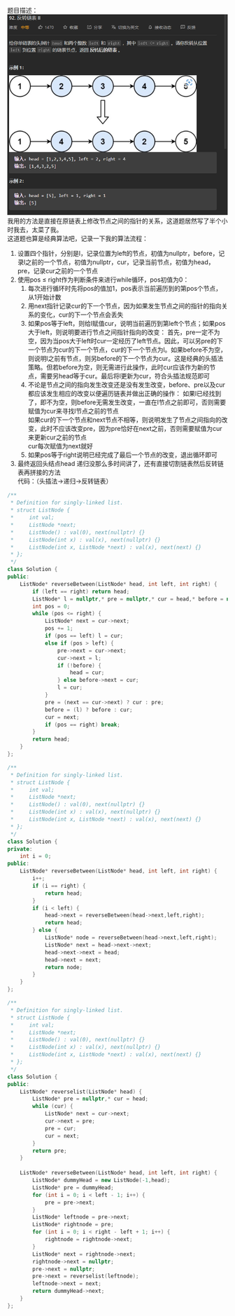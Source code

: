 题目描述：  
![image](/basicaldatastructure/linkedlist/image/image14.png)  
我用的方法是直接在原链表上修改节点之间的指针的关系，这道题居然写了半个小时我去，太菜了我。  
这道题也算是经典算法吧，记录一下我的算法流程：  
1. 设置四个指针，分别是l，记录位置为left的节点，初值为nullptr，before，记录l之前的一个节点，初值为nullptr，cur，记录当前节点，初值为head，pre，记录cur之前的一个节点  
2. 使用pos ≤ right作为判断条件来进行while循环，pos初值为0：
    1. 每次进行循环时先将pos的值加1，pos表示当前遍历到的第pos个节点，从1开始计数
    2. 用next指针记录cur的下一个节点，因为如果发生节点之间的指针的指向关系的变化，cur的下一个节点会丢失
    3. 如果pos等于left，则给l赋值cur，说明当前遍历到第left个节点；如果pos大于left，则说明要进行节点之间指针指向的改变：
        首先，pre一定不为空，因为当pos大于left时cur一定经历了left节点。因此，可以另pre的下一个节点为cur的下一个节点，cur的下一个节点为l。如果before不为空，则说明l之前有节点，则另before的下一个节点为cur。这是经典的头插法策略。但若before为空，则无需进行此操作，此时cur应该作为新的节点，需要另head等于cur。最后将l更新为cur，符合头插法规范即可  
    4. 不论是节点之间的指向发生改变还是没有发生改变，before、pre以及cur都应该发生相应的改变以便遍历链表并做出正确的操作：
        如果l已经找到了，即不为空，则before无需发生改变，一直在l节点之前即可，否则需要赋值为cur来寻找l节点之前的节点  
        如果cur的下一个节点和next节点不相等，则说明发生了节点之间指向的改变，此时不应该改变pre，因为pre恰好在next之前，否则需要赋值为cur来更新cur之前的节点  
        cur每次赋值为next就好  
    5. 如果pos等于right说明已经完成了最后一个节点的改变，退出循环即可
3. 最终返回头结点head 
递归没那么多时间讲了，还有直接切割链表然后反转链表再拼接的方法  
代码：（头插法→递归→反转链表）  
```cpp
/**
 * Definition for singly-linked list.
 * struct ListNode {
 *     int val;
 *     ListNode *next;
 *     ListNode() : val(0), next(nullptr) {}
 *     ListNode(int x) : val(x), next(nullptr) {}
 *     ListNode(int x, ListNode *next) : val(x), next(next) {}
 * };
 */
class Solution {
public:
    ListNode* reverseBetween(ListNode* head, int left, int right) {
        if (left == right) return head;
        ListNode* l = nullptr,* pre = nullptr,* cur = head,* before = nullptr;
        int pos = 0;
        while (pos <= right) {
            ListNode* next = cur->next;
            pos += 1;
            if (pos == left) l = cur;
            else if (pos > left) {
                pre->next = cur->next;
                cur->next = l;
                if (!before) {
                    head = cur;
                } else before->next = cur;
                l = cur;
            }
            pre = (next == cur->next) ? cur : pre;
            before = (l) ? before : cur;
            cur = next;
            if (pos == right) break;
        }
        return head;
    }
};
```
```cpp
/**
 * Definition for singly-linked list.
 * struct ListNode {
 *     int val;
 *     ListNode *next;
 *     ListNode() : val(0), next(nullptr) {}
 *     ListNode(int x) : val(x), next(nullptr) {}
 *     ListNode(int x, ListNode *next) : val(x), next(next) {}
 * };
 */
class Solution {
private:
    int i = 0;
public:
    ListNode* reverseBetween(ListNode* head, int left, int right) {
        i++;
        if (i == right) {
            return head;
        }
        if (i < left) {
            head->next = reverseBetween(head->next,left,right);
            return head;
        } else {
            ListNode* node = reverseBetween(head->next,left,right);
            ListNode* next = head->next->next;
            head->next->next = head;
            head->next = next;
            return node;
        }
    }
};
```  
```cpp
/**
 * Definition for singly-linked list.
 * struct ListNode {
 *     int val;
 *     ListNode *next;
 *     ListNode() : val(0), next(nullptr) {}
 *     ListNode(int x) : val(x), next(nullptr) {}
 *     ListNode(int x, ListNode *next) : val(x), next(next) {}
 * };
 */
class Solution {
public:
    ListNode* reverselist(ListNode* head) {
        ListNode* pre = nullptr,* cur = head;
        while (cur) {
            ListNode* next = cur->next;
            cur->next = pre;
            pre = cur;
            cur = next;
        }
        return pre;
    }

    ListNode* reverseBetween(ListNode* head, int left, int right) {
        ListNode* dummyHead = new ListNode(-1,head);
        ListNode* pre = dummyHead;
        for (int i = 0; i < left - 1; i++) {
            pre = pre->next;
        }
        ListNode* leftnode = pre->next;
        ListNode* rightnode = pre;
        for (int i = 0; i < right - left + 1; i++) {
            rightnode = rightnode->next;
        }
        ListNode* next = rightnode->next;
        rightnode->next = nullptr;
        pre->next = nullptr;
        pre->next = reverselist(leftnode);
        leftnode->next = next;
        return dummyHead->next;
    }
};
```